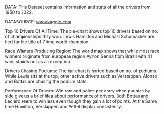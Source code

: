 DATA: This Dataset contains information and stats of all the drivers from 1950 to 2022.

DATASOURCE: www.kaggle.com

Top 10 Drivers Of All Time:
The pie-chart shows top 10 drivers based on no. of championships they won.
Lewis Hamilton and Michael Schumacher are tied for the title of 7 time world champion.

Race Winners Producing Region:
The world map shows that while most race winners originate from european region Ayrton Senna from Brazil with 41
wins stands out as an exception.

Drivers Chasing Podiums:
The bar chart is sorted based on no. of podiums. While Lewis sits at the top, other active drivers such as Verstappen,
Alonso and Bottas are chasing the podium stats.

Performance Of Drivers:
Win rate and points per entry when put side by side give us a brief idea about performance of drivers. Both Bottas and
Leclerc seem to win less even though they gain a lot of points. At the Same time Hamilton, Verstappen and Vettel
display consistency.
